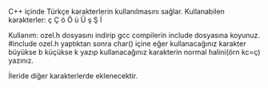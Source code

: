 C++ içinde Türkçe karakterlerin kullanılmasını sağlar.
Kullanabilen karakterler:
ç
Ç
ö
Ö
ü
Ü
ş
Ş
İ

Kullanım: ozel.h dosyasını indirip gcc compilerin include dosyasına koyunuz. #include ozel.h yaptıktan sonra char() içine eğer kullanacağınız karakter büyükse b küçükse k yazıp kullanacağınız karakterin normal halini(örn kc=ç) yazınız.

İleride diğer karakterlerde eklenecektir.
